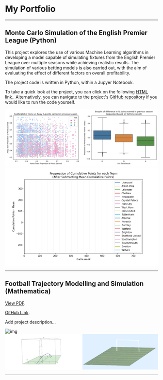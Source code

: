 # My Portfolio
-------------
## Monte Carlo Simulation of the English Premier League (Python)

This project explores the use of various Machine Learning algorithms in developing a model capable of simulating fixtures from the English Premier League over multiple seasons while achieving realistic results. The simulation of various betting models is also carried out, with the aim of evaluating the effect of different factors on overall profitability.

The project code is written in Python, within a Jupyer Notebook.

To take a quick look at the project, you can click on the following [HTML link.](https://htmlpreview.github.io/?https://github.com/fanahanmc/epl-monte-carlo-sim/blob/master/HTML_files/ACM40960_Project_20203868.html). Alternatively, you can navigate to the project's [GitHub repository](https://github.com/fanahanmc/epl-monte-carlo-sim) if you would like to run the code yourself.

![img](img/PPCprev_analysis.png)
![img](img/pointsprogression.gif)

-------------
## Football Trajectory Modelling and Simulation (Mathematica)

[View PDF](https://fanahanmc.github.io/PDF_files/ACM40730_Project_static.pdf).

[GitHub Link](https://github.com/fanahanmc/football-flight-model-sim).

Add project description...

![img](img/footballgif1.gif)
![img](img/footballgif5.gif)

-------------

